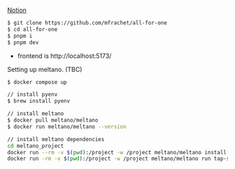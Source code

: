 [Notion](https://www.notion.so/zealy/Data-Visualization-Insights-Tool-121d7dcc68488045b2e2ed8153bf9fa7?pvs=4)

```sh
$ git clone https://github.com/mfrachet/all-for-one
$ cd all-for-one
$ pnpm i
$ pnpm dev
```

- frontend is http://localhost:5173/

Setting up meltano. (TBC)

```sh
$ docker compose up

// install pyenv
$ brew install pyenv

// install meltano
$ docker pull meltano/meltano
$ docker run meltano/meltano --version

// install meltano dependencies
cd meltano_project
docker run --rm -v $(pwd):/project -w /project meltano/meltano install
docker run -rm -v $(pwd):/project -w /project meltano/meltano run tap-stripe target-clickhouse

```
